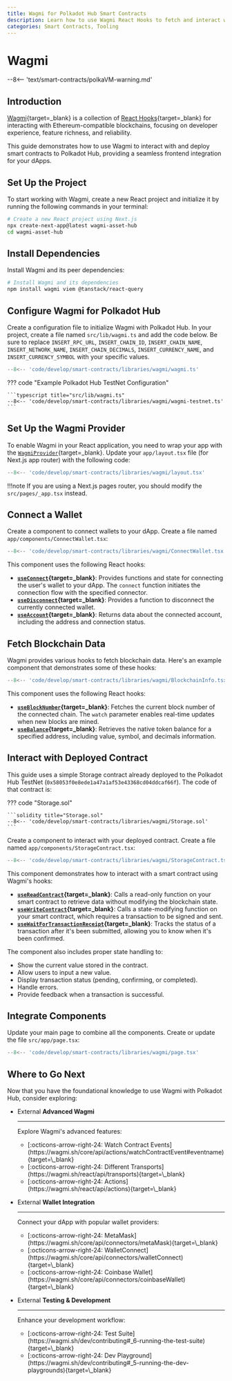 ```yaml
---
title: Wagmi for Polkadot Hub Smart Contracts
description: Learn how to use Wagmi React Hooks to fetch and interact with smart contracts on Polkadot Hub for seamless dApp integration.
categories: Smart Contracts, Tooling
---
```


# Wagmi

--8<-- 'text/smart-contracts/polkaVM-warning.md'

## Introduction

[Wagmi](https://wagmi.sh/){target=\_blank} is a collection of [React Hooks](https://wagmi.sh/react/api/hooks){target=\_blank} for interacting with Ethereum-compatible blockchains, focusing on developer experience, feature richness, and reliability.

This guide demonstrates how to use Wagmi to interact with and deploy smart contracts to Polkadot Hub, providing a seamless frontend integration for your dApps.

## Set Up the Project

To start working with Wagmi, create a new React project and initialize it by running the following commands in your terminal:

```bash
# Create a new React project using Next.js
npx create-next-app@latest wagmi-asset-hub
cd wagmi-asset-hub
```

## Install Dependencies

Install Wagmi and its peer dependencies:

```bash
# Install Wagmi and its dependencies
npm install wagmi viem @tanstack/react-query
```

## Configure Wagmi for Polkadot Hub

Create a configuration file to initialize Wagmi with Polkadot Hub. In your project, create a file named `src/lib/wagmi.ts` and add the code below. Be sure to replace `INSERT_RPC_URL`, `INSERT_CHAIN_ID`, `INSERT_CHAIN_NAME`, `INSERT_NETWORK_NAME`, `INSERT_CHAIN_DECIMALS`, `INSERT_CURRENCY_NAME`, and `INSERT_CURRENCY_SYMBOL` with your specific values.

```typescript title="src/lib/wagmi.ts"
--8<-- 'code/develop/smart-contracts/libraries/wagmi/wagmi.ts'
```

??? code "Example Polkadot Hub TestNet Configuration"

    ```typescript title="src/lib/wagmi.ts"
    --8<-- 'code/develop/smart-contracts/libraries/wagmi/wagmi-testnet.ts'
    ```

## Set Up the Wagmi Provider

To enable Wagmi in your React application, you need to wrap your app with the [`WagmiProvider`](https://wagmi.sh/react/api/WagmiProvider#wagmiprovider){target=\_blank}. Update your `app/layout.tsx` file (for Next.js app router) with the following code:

```typescript title="app/layout.tsx"
--8<-- 'code/develop/smart-contracts/libraries/wagmi/layout.tsx'
```

!!!note
    If you are using a Next.js pages router, you should modify the `src/pages/_app.tsx` instead.

## Connect a Wallet

Create a component to connect wallets to your dApp. Create a file named `app/components/ConnectWallet.tsx`:

```typescript title="app/components/ConnectWallet.tsx"
--8<-- 'code/develop/smart-contracts/libraries/wagmi/ConnectWallet.tsx'
```

This component uses the following React hooks:

- **[`useConnect`](https://wagmi.sh/react/api/hooks/useConnect#useconnect){target=\_blank}**: Provides functions and state for connecting the user's wallet to your dApp. The `connect` function initiates the connection flow with the specified connector.
- **[`useDisconnect`](https://wagmi.sh/react/api/hooks/useDisconnect#usedisconnect){target=\_blank}**: Provides a function to disconnect the currently connected wallet.
- **[`useAccount`](https://wagmi.sh/react/api/hooks/useAccount#useaccount){target=\_blank}**: Returns data about the connected account, including the address and connection status.

## Fetch Blockchain Data

Wagmi provides various hooks to fetch blockchain data. Here's an example component that demonstrates some of these hooks:

```typescript title="app/components/BlockchainInfo.tsx"
--8<-- 'code/develop/smart-contracts/libraries/wagmi/BlockchainInfo.tsx'
```

This component uses the following React hooks:

- **[`useBlockNumber`](https://wagmi.sh/react/api/hooks/useBlockNumber#useBlockNumber){target=\_blank}**: Fetches the current block number of the connected chain. The `watch` parameter enables real-time updates when new blocks are mined.
- **[`useBalance`](https://wagmi.sh/react/api/hooks/useBalance#useBalance){target=\_blank}**: Retrieves the native token balance for a specified address, including value, symbol, and decimals information.

## Interact with Deployed Contract

This guide uses a simple Storage contract already deployed to the Polkadot Hub TestNet (`0x58053f0e8ede1a47a1af53e43368cd04ddcaf66f`). The code of that contract is:

??? code "Storage.sol"

    ```solidity title="Storage.sol"
    --8<-- 'code/develop/smart-contracts/libraries/wagmi/Storage.sol'
    ```

Create a component to interact with your deployed contract. Create a file named `app/components/StorageContract.tsx`:

```typescript title="app/components/StorageContract.tsx"
--8<-- 'code/develop/smart-contracts/libraries/wagmi/StorageContract.tsx'
```

This component demonstrates how to interact with a smart contract using Wagmi's hooks:

- **[`useReadContract`](https://wagmi.sh/react/api/hooks/useReadContract#useReadContract){target=\_blank}**: Calls a read-only function on your smart contract to retrieve data without modifying the blockchain state.
- **[`useWriteContract`](https://wagmi.sh/react/api/hooks/useWriteContract#useWriteContract){target=\_blank}**: Calls a state-modifying function on your smart contract, which requires a transaction to be signed and sent.
- **[`useWaitForTransactionReceipt`](https://wagmi.sh/react/api/hooks/useWaitForTransactionReceipt#useWaitForTransactionReceipt){target=\_blank}**: Tracks the status of a transaction after it's been submitted, allowing you to know when it's been confirmed.

The component also includes proper state handling to:

- Show the current value stored in the contract.
- Allow users to input a new value.
- Display transaction status (pending, confirming, or completed).
- Handle errors.
- Provide feedback when a transaction is successful.

## Integrate Components

Update your main page to combine all the components. Create or update the file `src/app/page.tsx`:

```typescript title="src/app/page.tsx"
--8<-- 'code/develop/smart-contracts/libraries/wagmi/page.tsx'
```

## Where to Go Next

Now that you have the foundational knowledge to use Wagmi with Polkadot Hub, consider exploring:

<div class="grid cards" markdown>

-   <span class="badge external">External</span> __Advanced Wagmi__

    ---

    Explore Wagmi's advanced features:

    <ul class="card-list">
    <li>[:octicons-arrow-right-24: Watch Contract Events](https://wagmi.sh/core/api/actions/watchContractEvent#eventname){target=\_blank}</li>
    <li>[:octicons-arrow-right-24: Different Transports](https://wagmi.sh/react/api/transports){target=\_blank}</li>
    <li>[:octicons-arrow-right-24: Actions](https://wagmi.sh/react/api/actions){target=\_blank}</li>
    </ul>

-   <span class="badge external">External</span> __Wallet Integration__

    ---

    Connect your dApp with popular wallet providers:

    <ul class="card-list">
    <li>[:octicons-arrow-right-24: MetaMask](https://wagmi.sh/core/api/connectors/metaMask){target=\_blank}</li>
    <li>[:octicons-arrow-right-24: WalletConnect](https://wagmi.sh/core/api/connectors/walletConnect){target=\_blank}</li>
    <li>[:octicons-arrow-right-24: Coinbase Wallet](https://wagmi.sh/core/api/connectors/coinbaseWallet){target=\_blank}</li>
    </ul>

-   <span class="badge external">External</span> __Testing & Development__

    ---

    Enhance your development workflow:

    <ul class="card-list">
    <li>[:octicons-arrow-right-24: Test Suite](https://wagmi.sh/dev/contributing#_6-running-the-test-suite){target=\_blank}</li>
    <li>[:octicons-arrow-right-24: Dev Playground](https://wagmi.sh/dev/contributing#_5-running-the-dev-playgrounds){target=\_blank}</li>
    </ul>
</div>